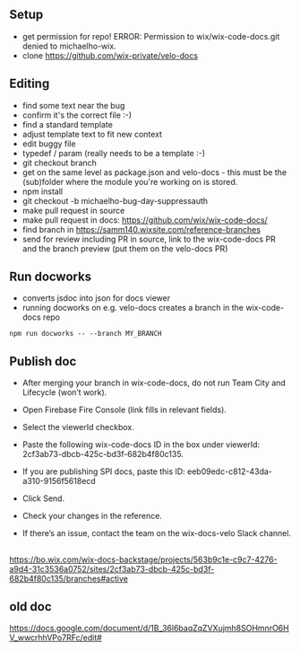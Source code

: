 ## Setup

 - get permission for repo! ERROR: Permission to wix/wix-code-docs.git denied to michaelho-wix.
 - clone https://github.com/wix-private/velo-docs

## Editing
- find some text near the bug
 - confirm it's the correct file :-)
 - find a standard template
 - adjust template text to fit new context
 - edit buggy file
 - typedef / param (really needs to be a template :-)
 - git checkout branch
 - get on the same level as package.json and velo-docs - this must be the (sub)folder where the module you're working on is stored.
 - npm install
 - git checkout -b michaelho-bug-day-suppressauth
 - make pull request in source
 - make pull request in docs: https://github.com/wix/wix-code-docs/
 - find branch in https://samm140.wixsite.com/reference-branches
 - send for review including PR in source, link to the wix-code-docs PR and the branch preview (put them on the velo-docs PR)

## Run docworks

 - converts jsdoc into json for docs viewer
 - running docworks on e.g. velo-docs creates a branch in the wix-code-docs repo

```
npm run docworks -- --branch MY_BRANCH
```

## Publish doc
- After merging your branch in wix-code-docs, do not run Team City and Lifecycle (won’t work).
 - Open Firebase Fire Console (link fills in relevant fields).
 - Select the viewerId checkbox.
 - Paste the following wix-code-docs ID in the box under viewerId: 2cf3ab73-dbcb-425c-bd3f-682b4f80c135.
 - If you are publishing SPI docs, paste this ID: eeb09edc-c812-43da-a310-9156f5618ecd


 - Click Send.
 - Check your changes in the reference.
 - If there’s an issue, contact the team on the wix-docs-velo Slack channel.

## 

https://bo.wix.com/wix-docs-backstage/projects/563b9c1e-c9c7-4276-a9d4-31c3536a0752/sites/2cf3ab73-dbcb-425c-bd3f-682b4f80c135/branches#active

## old doc

https://docs.google.com/document/d/1B_36l6baqZqZVXujmh8SOHmnrO6HV_wwcrhhVPo7RFc/edit#
